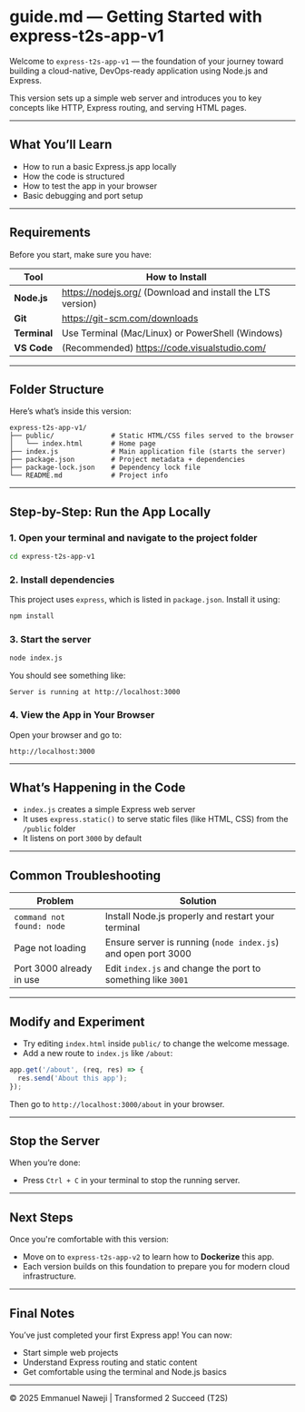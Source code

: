# guide.md — Getting Started with express-t2s-app-v1

Welcome to `express-t2s-app-v1` — the foundation of your journey toward building a cloud-native, DevOps-ready application using Node.js and Express.

This version sets up a simple web server and introduces you to key concepts like HTTP, Express routing, and serving HTML pages.

---

## What You’ll Learn

- How to run a basic Express.js app locally  
- How the code is structured  
- How to test the app in your browser  
- Basic debugging and port setup

---

## Requirements

Before you start, make sure you have:

| Tool          | How to Install                                                  |
|---------------|-----------------------------------------------------------------|
| **Node.js**   | https://nodejs.org/ (Download and install the LTS version)      |
| **Git**       | https://git-scm.com/downloads                                   |
| **Terminal**  | Use Terminal (Mac/Linux) or PowerShell (Windows)                |
| **VS Code**   | (Recommended) https://code.visualstudio.com/                    |

---

## Folder Structure

Here’s what’s inside this version:

```
express-t2s-app-v1/
├── public/              # Static HTML/CSS files served to the browser
│   └── index.html       # Home page
├── index.js             # Main application file (starts the server)
├── package.json         # Project metadata + dependencies
├── package-lock.json    # Dependency lock file
└── README.md            # Project info
```

---

## Step-by-Step: Run the App Locally

### 1. Open your terminal and navigate to the project folder

```bash
cd express-t2s-app-v1
```

### 2. Install dependencies

This project uses `express`, which is listed in `package.json`. Install it using:

```bash
npm install
```

### 3. Start the server

```bash
node index.js
```

You should see something like:

```
Server is running at http://localhost:3000
```

### 4. View the App in Your Browser

Open your browser and go to:

```
http://localhost:3000
```

---

## What’s Happening in the Code

- `index.js` creates a simple Express web server
- It uses `express.static()` to serve static files (like HTML, CSS) from the `/public` folder
- It listens on port `3000` by default

---

## Common Troubleshooting

| Problem                             | Solution                                                      |
|-------------------------------------|---------------------------------------------------------------|
| `command not found: node`           | Install Node.js properly and restart your terminal            |
| Page not loading                    | Ensure server is running (`node index.js`) and open port 3000 |
| Port 3000 already in use            | Edit `index.js` and change the port to something like `3001`  |

---

## Modify and Experiment

- Try editing `index.html` inside `public/` to change the welcome message.
- Add a new route to `index.js` like `/about`:

```js
app.get('/about', (req, res) => {
  res.send('About this app');
});
```

Then go to `http://localhost:3000/about` in your browser.

---

## Stop the Server

When you’re done:

- Press `Ctrl + C` in your terminal to stop the running server.

---

## Next Steps

Once you're comfortable with this version:

- Move on to `express-t2s-app-v2` to learn how to **Dockerize** this app.
- Each version builds on this foundation to prepare you for modern cloud infrastructure.

---

## Final Notes

You’ve just completed your first Express app! You can now:

- Start simple web projects
- Understand Express routing and static content
- Get comfortable using the terminal and Node.js basics

---

© 2025 Emmanuel Naweji | Transformed 2 Succeed (T2S)
